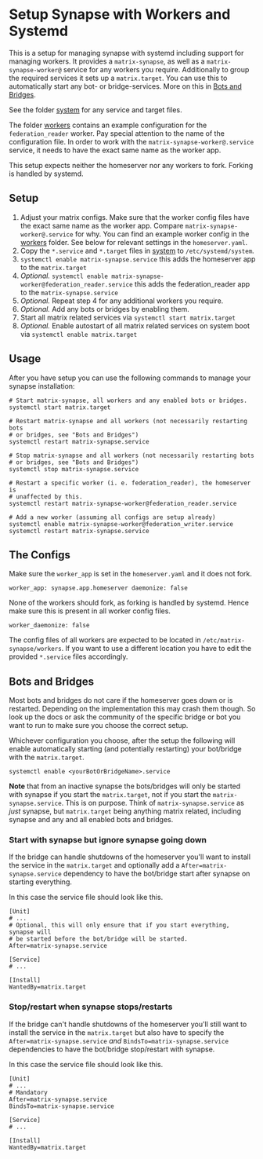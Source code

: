 # Setup Synapse with Workers and Systemd

This is a setup for managing synapse with systemd including support for
managing workers. It provides a `matrix-synapse`, as well as a
`matrix-synapse-worker@` service for any workers you require. Additionally to
group the required services it sets up a `matrix.target`. You can use this to
automatically start any bot- or bridge-services. More on this in
[Bots and Bridges](#bots-and-bridges).

See the folder [system](system) for any service and target files.

The folder [workers](workers) contains an example configuration for the
`federation_reader` worker. Pay special attention to the name of the
configuration file. In order to work with the `matrix-synapse-worker@.service`
service, it needs to have the exact same name as the worker app.

This setup expects neither the homeserver nor any workers to fork. Forking is
handled by systemd.

## Setup

1. Adjust your matrix configs. Make sure that the worker config files have the
exact same name as the worker app. Compare `matrix-synapse-worker@.service` for
why. You can find an example worker config in the [workers](workers) folder. See
below for relevant settings in the `homeserver.yaml`.
2. Copy the `*.service` and `*.target` files in [system](system) to
`/etc/systemd/system`.
3. `systemctl enable matrix-synapse.service` this adds the homeserver
app to the `matrix.target`
4. *Optional.* `systemctl enable
matrix-synapse-worker@federation_reader.service` this adds the federation_reader
app to the `matrix-synapse.service`
5. *Optional.* Repeat step 4 for any additional workers you require.
6. *Optional.* Add any bots or bridges by enabling them.
7. Start all matrix related services via `systemctl start matrix.target`
8. *Optional.* Enable autostart of all matrix related services on system boot
via `systemctl enable matrix.target`

## Usage

After you have setup you can use the following commands to manage your synapse
installation:

```
# Start matrix-synapse, all workers and any enabled bots or bridges.
systemctl start matrix.target

# Restart matrix-synapse and all workers (not necessarily restarting bots
# or bridges, see "Bots and Bridges")
systemctl restart matrix-synapse.service

# Stop matrix-synapse and all workers (not necessarily restarting bots
# or bridges, see "Bots and Bridges")
systemctl stop matrix-synapse.service

# Restart a specific worker (i. e. federation_reader), the homeserver is
# unaffected by this.
systemctl restart matrix-synapse-worker@federation_reader.service

# Add a new worker (assuming all configs are setup already)
systemctl enable matrix-synapse-worker@federation_writer.service
systemctl restart matrix-synapse.service
```

## The Configs

Make sure the `worker_app` is set in the `homeserver.yaml` and it does not fork.

```
worker_app: synapse.app.homeserver daemonize: false
```

None of the workers should fork, as forking is handled by systemd. Hence make
sure this is present in all worker config files.

```
worker_daemonize: false
```

The config files of all workers are expected to be located in
`/etc/matrix-synapse/workers`. If you want to use a different location you have
to edit the provided `*.service` files accordingly.  

## Bots and Bridges

Most bots and bridges do not care if the homeserver goes down or is restarted.
Depending on the implementation this may crash them though. So look up the docs
or ask the community of the specific bridge or bot you want to run to make sure
you choose the correct setup.

Whichever configuration you choose, after the setup the following will enable
automatically starting (and potentially restarting) your bot/bridge with the
`matrix.target`.

```
systemctl enable <yourBotOrBridgeName>.service
```

**Note** that from an inactive synapse the bots/bridges will only be started with
synapse if you start the `matrix.target`, not if you start the
`matrix-synapse.service`. This is on purpose. Think of `matrix-synapse.service`
as *just* synapse, but `matrix.target` being anything matrix related, including
synapse and any and all enabled bots and bridges.

### Start with synapse but ignore synapse going down

If the bridge can handle shutdowns of the homeserver you'll want to install the
service in the `matrix.target` and optionally add a
`After=matrix-synapse.service` dependency to have the bot/bridge start after
synapse on starting everything.

In this case the service file should look like this.

```
[Unit]
# ...
# Optional, this will only ensure that if you start everything, synapse will
# be started before the bot/bridge will be started.
After=matrix-synapse.service

[Service]
# ...

[Install]
WantedBy=matrix.target
```

### Stop/restart when synapse stops/restarts

If the bridge can't handle shutdowns of the homeserver you'll still want to
install the service in the `matrix.target` but also have to specify the
`After=matrix-synapse.service` *and* `BindsTo=matrix-synapse.service`
dependencies to have the bot/bridge stop/restart with synapse.

In this case the service file should look like this.

```
[Unit]
# ...
# Mandatory
After=matrix-synapse.service
BindsTo=matrix-synapse.service

[Service]
# ...

[Install]
WantedBy=matrix.target
```
